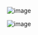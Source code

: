 ![image](https://github.com/caro278ng/ACE-Proyecto-PowerBI/assets/35504478/fda42588-d622-4808-9d41-a36bffcb8e8b)

![image](https://github.com/caro278ng/ACE-Proyecto-PowerBI/assets/35504478/a137021e-af03-4f22-95cb-c3216f87be14)

